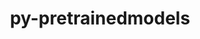 ---
title: "py-pretrainedmodels"
layout: cache
categories: [package, develop]
meta: {"versions": ["0.7.4"], "compilers": ["apple-clang@=14.0.0", "apple-clang@=14.0.3", "gcc@=11.3.0", "gcc@=7.3.1"], "oss": ["amzn2", "ubuntu22.04", "ventura"], "platforms": ["darwin", "linux"], "targets": ["aarch64", "ivybridge", "x86_64_v3", "x86_64_v4"], "stacks": ["ml-darwin-aarch64-mps", "ml-linux-x86_64-cpu", "ml-linux-x86_64-cuda", "root"], "num_specs": 112, "num_specs_by_stack": {"root": 112, "ml-darwin-aarch64-mps": 13, "ml-linux-x86_64-cpu": 19, "ml-linux-x86_64-cuda": 24}}
spec_details: [{"hash": "lzgefdaphmujm2zkyehz6s6w5x4mr77r", "compiler": "apple-clang@=14.0.0", "versions": ["0.7.4"], "os": "ventura", "platform": "darwin", "target": "aarch64", "variants": ["build_system=python_pip"], "stacks": ["root", "ml-darwin-aarch64-mps"], "size": "-", "tarball": "https://binaries.spack.io/develop/build_cache/darwin-ventura-aarch64/apple-clang-14.0.0/py-pretrainedmodels-0.7.4/darwin-ventura-aarch64-apple-clang-14.0.0-py-pretrainedmodels-0.7.4-lzgefdaphmujm2zkyehz6s6w5x4mr77r.spack"}, {"hash": "hesk5kf6udsntdfja4g4lje7c65z6bx4", "compiler": "apple-clang@=14.0.0", "versions": ["0.7.4"], "os": "ventura", "platform": "darwin", "target": "aarch64", "variants": ["build_system=python_pip"], "stacks": ["root", "ml-darwin-aarch64-mps"], "size": "-", "tarball": "https://binaries.spack.io/develop/build_cache/darwin-ventura-aarch64/apple-clang-14.0.0/py-pretrainedmodels-0.7.4/darwin-ventura-aarch64-apple-clang-14.0.0-py-pretrainedmodels-0.7.4-hesk5kf6udsntdfja4g4lje7c65z6bx4.spack"}, {"hash": "ko4ctp6ismy7pofdwvuosz3frrqq6ce4", "compiler": "apple-clang@=14.0.0", "versions": ["0.7.4"], "os": "ventura", "platform": "darwin", "target": "aarch64", "variants": ["build_system=python_pip"], "stacks": ["root", "ml-darwin-aarch64-mps"], "size": "-", "tarball": "https://binaries.spack.io/develop/build_cache/darwin-ventura-aarch64/apple-clang-14.0.0/py-pretrainedmodels-0.7.4/darwin-ventura-aarch64-apple-clang-14.0.0-py-pretrainedmodels-0.7.4-ko4ctp6ismy7pofdwvuosz3frrqq6ce4.spack"}, {"hash": "rrv4w2hy4hcpxwfhsmorfhes3zu3pwer", "compiler": "apple-clang@=14.0.3", "versions": ["0.7.4"], "os": "ventura", "platform": "darwin", "target": "aarch64", "variants": ["build_system=python_pip"], "stacks": ["root", "ml-darwin-aarch64-mps"], "size": "-", "tarball": "https://binaries.spack.io/develop/build_cache/darwin-ventura-aarch64/apple-clang-14.0.3/py-pretrainedmodels-0.7.4/darwin-ventura-aarch64-apple-clang-14.0.3-py-pretrainedmodels-0.7.4-rrv4w2hy4hcpxwfhsmorfhes3zu3pwer.spack"}, {"hash": "vr2mpj7bj7q75sqvvx4gcp45t55jqooe", "compiler": "apple-clang@=14.0.3", "versions": ["0.7.4"], "os": "ventura", "platform": "darwin", "target": "aarch64", "variants": ["build_system=python_pip"], "stacks": ["root", "ml-darwin-aarch64-mps"], "size": "-", "tarball": "https://binaries.spack.io/develop/build_cache/darwin-ventura-aarch64/apple-clang-14.0.3/py-pretrainedmodels-0.7.4/darwin-ventura-aarch64-apple-clang-14.0.3-py-pretrainedmodels-0.7.4-vr2mpj7bj7q75sqvvx4gcp45t55jqooe.spack"}, {"hash": "va53ohvxwi77ntb5gok573ir6ybin6rn", "compiler": "apple-clang@=14.0.3", "versions": ["0.7.4"], "os": "ventura", "platform": "darwin", "target": "aarch64", "variants": ["build_system=python_pip"], "stacks": ["root", "ml-darwin-aarch64-mps"], "size": "-", "tarball": "https://binaries.spack.io/develop/build_cache/darwin-ventura-aarch64/apple-clang-14.0.3/py-pretrainedmodels-0.7.4/darwin-ventura-aarch64-apple-clang-14.0.3-py-pretrainedmodels-0.7.4-va53ohvxwi77ntb5gok573ir6ybin6rn.spack"}, {"hash": "lpxdki2aoo3htrxivqvi2muq6i3wipjx", "compiler": "apple-clang@=14.0.3", "versions": ["0.7.4"], "os": "ventura", "platform": "darwin", "target": "aarch64", "variants": ["build_system=python_pip"], "stacks": ["root", "ml-darwin-aarch64-mps"], "size": "-", "tarball": "https://binaries.spack.io/develop/build_cache/darwin-ventura-aarch64/apple-clang-14.0.3/py-pretrainedmodels-0.7.4/darwin-ventura-aarch64-apple-clang-14.0.3-py-pretrainedmodels-0.7.4-lpxdki2aoo3htrxivqvi2muq6i3wipjx.spack"}, {"hash": "c5cx3vbxoxpussxliqnry52cz27zpz2m", "compiler": "apple-clang@=14.0.3", "versions": ["0.7.4"], "os": "ventura", "platform": "darwin", "target": "aarch64", "variants": ["build_system=python_pip"], "stacks": ["root", "ml-darwin-aarch64-mps"], "size": "-", "tarball": "https://binaries.spack.io/develop/build_cache/darwin-ventura-aarch64/apple-clang-14.0.3/py-pretrainedmodels-0.7.4/darwin-ventura-aarch64-apple-clang-14.0.3-py-pretrainedmodels-0.7.4-c5cx3vbxoxpussxliqnry52cz27zpz2m.spack"}, {"hash": "h3ezvrbcs6yujo5pb2hlfxuoasb7vucj", "compiler": "apple-clang@=14.0.3", "versions": ["0.7.4"], "os": "ventura", "platform": "darwin", "target": "aarch64", "variants": ["build_system=python_pip"], "stacks": ["root", "ml-darwin-aarch64-mps"], "size": "-", "tarball": "https://binaries.spack.io/develop/build_cache/darwin-ventura-aarch64/apple-clang-14.0.3/py-pretrainedmodels-0.7.4/darwin-ventura-aarch64-apple-clang-14.0.3-py-pretrainedmodels-0.7.4-h3ezvrbcs6yujo5pb2hlfxuoasb7vucj.spack"}, {"hash": "5n7xrzqgpbfts2era66cyzgypjrscvnc", "compiler": "apple-clang@=14.0.3", "versions": ["0.7.4"], "os": "ventura", "platform": "darwin", "target": "aarch64", "variants": ["build_system=python_pip"], "stacks": ["root", "ml-darwin-aarch64-mps"], "size": "-", "tarball": "https://binaries.spack.io/develop/build_cache/darwin-ventura-aarch64/apple-clang-14.0.3/py-pretrainedmodels-0.7.4/darwin-ventura-aarch64-apple-clang-14.0.3-py-pretrainedmodels-0.7.4-5n7xrzqgpbfts2era66cyzgypjrscvnc.spack"}, {"hash": "ra4cx7gw5g3uhn6mzjumezzuewnceaf6", "compiler": "apple-clang@=14.0.3", "versions": ["0.7.4"], "os": "ventura", "platform": "darwin", "target": "aarch64", "variants": ["build_system=python_pip"], "stacks": ["root", "ml-darwin-aarch64-mps"], "size": "-", "tarball": "https://binaries.spack.io/develop/build_cache/darwin-ventura-aarch64/apple-clang-14.0.3/py-pretrainedmodels-0.7.4/darwin-ventura-aarch64-apple-clang-14.0.3-py-pretrainedmodels-0.7.4-ra4cx7gw5g3uhn6mzjumezzuewnceaf6.spack"}, {"hash": "eljcvhlpzz2jarvzdqjomvulaw2tisno", "compiler": "apple-clang@=14.0.3", "versions": ["0.7.4"], "os": "ventura", "platform": "darwin", "target": "aarch64", "variants": ["build_system=python_pip"], "stacks": ["root", "ml-darwin-aarch64-mps"], "size": "-", "tarball": "https://binaries.spack.io/develop/build_cache/darwin-ventura-aarch64/apple-clang-14.0.3/py-pretrainedmodels-0.7.4/darwin-ventura-aarch64-apple-clang-14.0.3-py-pretrainedmodels-0.7.4-eljcvhlpzz2jarvzdqjomvulaw2tisno.spack"}, {"hash": "my6fhoubra6u3somaf7o6zworuhzifrc", "compiler": "apple-clang@=14.0.3", "versions": ["0.7.4"], "os": "ventura", "platform": "darwin", "target": "aarch64", "variants": ["build_system=python_pip"], "stacks": ["root", "ml-darwin-aarch64-mps"], "size": "-", "tarball": "https://binaries.spack.io/develop/build_cache/darwin-ventura-aarch64/apple-clang-14.0.3/py-pretrainedmodels-0.7.4/darwin-ventura-aarch64-apple-clang-14.0.3-py-pretrainedmodels-0.7.4-my6fhoubra6u3somaf7o6zworuhzifrc.spack"}, {"hash": "gs4mtpyndvo54kdaupyal4uhiia34axl", "compiler": "gcc@=7.3.1", "versions": ["0.7.4"], "os": "amzn2", "platform": "linux", "target": "ivybridge", "variants": ["build_system=python_pip"], "stacks": ["root"], "size": "-", "tarball": "https://binaries.spack.io/develop/build_cache/linux-amzn2-ivybridge/gcc-7.3.1/py-pretrainedmodels-0.7.4/linux-amzn2-ivybridge-gcc-7.3.1-py-pretrainedmodels-0.7.4-gs4mtpyndvo54kdaupyal4uhiia34axl.spack"}, {"hash": "bgpwcle43oy3al2snbufc356up4jl5pr", "compiler": "gcc@=7.3.1", "versions": ["0.7.4"], "os": "amzn2", "platform": "linux", "target": "ivybridge", "variants": ["build_system=python_pip"], "stacks": ["root"], "size": "-", "tarball": "https://binaries.spack.io/develop/build_cache/linux-amzn2-ivybridge/gcc-7.3.1/py-pretrainedmodels-0.7.4/linux-amzn2-ivybridge-gcc-7.3.1-py-pretrainedmodels-0.7.4-bgpwcle43oy3al2snbufc356up4jl5pr.spack"}, {"hash": "wtqdlb7v4vsev3qbr4n2ukr2q2yajqjx", "compiler": "gcc@=7.3.1", "versions": ["0.7.4"], "os": "amzn2", "platform": "linux", "target": "ivybridge", "variants": ["build_system=python_pip"], "stacks": ["root"], "size": "-", "tarball": "https://binaries.spack.io/develop/build_cache/linux-amzn2-ivybridge/gcc-7.3.1/py-pretrainedmodels-0.7.4/linux-amzn2-ivybridge-gcc-7.3.1-py-pretrainedmodels-0.7.4-wtqdlb7v4vsev3qbr4n2ukr2q2yajqjx.spack"}, {"hash": "hbm3szcr3sfd5njiujxn3mgto4it373a", "compiler": "gcc@=7.3.1", "versions": ["0.7.4"], "os": "amzn2", "platform": "linux", "target": "ivybridge", "variants": ["build_system=python_pip"], "stacks": ["root"], "size": "-", "tarball": "https://binaries.spack.io/develop/build_cache/linux-amzn2-ivybridge/gcc-7.3.1/py-pretrainedmodels-0.7.4/linux-amzn2-ivybridge-gcc-7.3.1-py-pretrainedmodels-0.7.4-hbm3szcr3sfd5njiujxn3mgto4it373a.spack"}, {"hash": "lcfdye6a6ldyj7kgjsf3gzymasva6xbs", "compiler": "gcc@=7.3.1", "versions": ["0.7.4"], "os": "amzn2", "platform": "linux", "target": "ivybridge", "variants": ["build_system=python_pip"], "stacks": ["root"], "size": "-", "tarball": "https://binaries.spack.io/develop/build_cache/linux-amzn2-ivybridge/gcc-7.3.1/py-pretrainedmodels-0.7.4/linux-amzn2-ivybridge-gcc-7.3.1-py-pretrainedmodels-0.7.4-lcfdye6a6ldyj7kgjsf3gzymasva6xbs.spack"}, {"hash": "zusi7setecl4i7vd5mujz6wdwz4wajfv", "compiler": "gcc@=7.3.1", "versions": ["0.7.4"], "os": "amzn2", "platform": "linux", "target": "ivybridge", "variants": ["build_system=python_pip"], "stacks": ["root"], "size": "-", "tarball": "https://binaries.spack.io/develop/build_cache/linux-amzn2-ivybridge/gcc-7.3.1/py-pretrainedmodels-0.7.4/linux-amzn2-ivybridge-gcc-7.3.1-py-pretrainedmodels-0.7.4-zusi7setecl4i7vd5mujz6wdwz4wajfv.spack"}, {"hash": "2tzt324twokisa7fdixvf7bxtmoann4p", "compiler": "gcc@=7.3.1", "versions": ["0.7.4"], "os": "amzn2", "platform": "linux", "target": "ivybridge", "variants": ["build_system=python_pip"], "stacks": ["root"], "size": "-", "tarball": "https://binaries.spack.io/develop/build_cache/linux-amzn2-ivybridge/gcc-7.3.1/py-pretrainedmodels-0.7.4/linux-amzn2-ivybridge-gcc-7.3.1-py-pretrainedmodels-0.7.4-2tzt324twokisa7fdixvf7bxtmoann4p.spack"}, {"hash": "cadr7vjc6q2efjci6cw2j5nefilnw6zg", "compiler": "gcc@=7.3.1", "versions": ["0.7.4"], "os": "amzn2", "platform": "linux", "target": "ivybridge", "variants": ["build_system=python_pip"], "stacks": ["root"], "size": "-", "tarball": "https://binaries.spack.io/develop/build_cache/linux-amzn2-ivybridge/gcc-7.3.1/py-pretrainedmodels-0.7.4/linux-amzn2-ivybridge-gcc-7.3.1-py-pretrainedmodels-0.7.4-cadr7vjc6q2efjci6cw2j5nefilnw6zg.spack"}, {"hash": "5nmbcdrmeyz4pc73z37g3sg2w2cazgzk", "compiler": "gcc@=7.3.1", "versions": ["0.7.4"], "os": "amzn2", "platform": "linux", "target": "ivybridge", "variants": ["build_system=python_pip"], "stacks": ["root"], "size": "-", "tarball": "https://binaries.spack.io/develop/build_cache/linux-amzn2-ivybridge/gcc-7.3.1/py-pretrainedmodels-0.7.4/linux-amzn2-ivybridge-gcc-7.3.1-py-pretrainedmodels-0.7.4-5nmbcdrmeyz4pc73z37g3sg2w2cazgzk.spack"}, {"hash": "fa3qfz5bwcybxs5nsqf4y4digfi3md3a", "compiler": "gcc@=7.3.1", "versions": ["0.7.4"], "os": "amzn2", "platform": "linux", "target": "ivybridge", "variants": ["build_system=python_pip"], "stacks": ["root"], "size": "-", "tarball": "https://binaries.spack.io/develop/build_cache/linux-amzn2-ivybridge/gcc-7.3.1/py-pretrainedmodels-0.7.4/linux-amzn2-ivybridge-gcc-7.3.1-py-pretrainedmodels-0.7.4-fa3qfz5bwcybxs5nsqf4y4digfi3md3a.spack"}, {"hash": "f3jevidgcuxt7tog3pz6bbpwgs5uxat2", "compiler": "gcc@=7.3.1", "versions": ["0.7.4"], "os": "amzn2", "platform": "linux", "target": "ivybridge", "variants": ["build_system=python_pip"], "stacks": ["root"], "size": "-", "tarball": "https://binaries.spack.io/develop/build_cache/linux-amzn2-ivybridge/gcc-7.3.1/py-pretrainedmodels-0.7.4/linux-amzn2-ivybridge-gcc-7.3.1-py-pretrainedmodels-0.7.4-f3jevidgcuxt7tog3pz6bbpwgs5uxat2.spack"}, {"hash": "d2qee5owt2nzfu3ei3hgiaq52t7abdco", "compiler": "gcc@=7.3.1", "versions": ["0.7.4"], "os": "amzn2", "platform": "linux", "target": "ivybridge", "variants": ["build_system=python_pip"], "stacks": ["root"], "size": "-", "tarball": "https://binaries.spack.io/develop/build_cache/linux-amzn2-ivybridge/gcc-7.3.1/py-pretrainedmodels-0.7.4/linux-amzn2-ivybridge-gcc-7.3.1-py-pretrainedmodels-0.7.4-d2qee5owt2nzfu3ei3hgiaq52t7abdco.spack"}, {"hash": "b2fjokst72ykz4pinld5ofr25mpfxufs", "compiler": "gcc@=7.3.1", "versions": ["0.7.4"], "os": "amzn2", "platform": "linux", "target": "ivybridge", "variants": ["build_system=python_pip"], "stacks": ["root"], "size": "-", "tarball": "https://binaries.spack.io/develop/build_cache/linux-amzn2-ivybridge/gcc-7.3.1/py-pretrainedmodels-0.7.4/linux-amzn2-ivybridge-gcc-7.3.1-py-pretrainedmodels-0.7.4-b2fjokst72ykz4pinld5ofr25mpfxufs.spack"}, {"hash": "re3jjzxyrgvugfaa5s2hoifmkjhwi5kc", "compiler": "gcc@=7.3.1", "versions": ["0.7.4"], "os": "amzn2", "platform": "linux", "target": "ivybridge", "variants": ["build_system=python_pip"], "stacks": ["root"], "size": "-", "tarball": "https://binaries.spack.io/develop/build_cache/linux-amzn2-ivybridge/gcc-7.3.1/py-pretrainedmodels-0.7.4/linux-amzn2-ivybridge-gcc-7.3.1-py-pretrainedmodels-0.7.4-re3jjzxyrgvugfaa5s2hoifmkjhwi5kc.spack"}, {"hash": "x72xxtceocunyp77vovebk2rihcvfru2", "compiler": "gcc@=7.3.1", "versions": ["0.7.4"], "os": "amzn2", "platform": "linux", "target": "x86_64_v3", "variants": [], "stacks": ["root"], "size": "-", "tarball": "https://binaries.spack.io/develop/build_cache/linux-amzn2-x86_64_v3/gcc-7.3.1/py-pretrainedmodels-0.7.4/linux-amzn2-x86_64_v3-gcc-7.3.1-py-pretrainedmodels-0.7.4-x72xxtceocunyp77vovebk2rihcvfru2.spack"}, {"hash": "wxdjeem3ukzzjkocuv2gsxgs3anr5pj3", "compiler": "gcc@=7.3.1", "versions": ["0.7.4"], "os": "amzn2", "platform": "linux", "target": "x86_64_v3", "variants": ["build_system=python_pip"], "stacks": ["root"], "size": "-", "tarball": "https://binaries.spack.io/develop/build_cache/linux-amzn2-x86_64_v3/gcc-7.3.1/py-pretrainedmodels-0.7.4/linux-amzn2-x86_64_v3-gcc-7.3.1-py-pretrainedmodels-0.7.4-wxdjeem3ukzzjkocuv2gsxgs3anr5pj3.spack"}, {"hash": "vdp3myefiw3e55hrtlgbsmusr45cewee", "compiler": "gcc@=7.3.1", "versions": ["0.7.4"], "os": "amzn2", "platform": "linux", "target": "x86_64_v3", "variants": ["build_system=python_pip"], "stacks": ["root"], "size": "-", "tarball": "https://binaries.spack.io/develop/build_cache/linux-amzn2-x86_64_v3/gcc-7.3.1/py-pretrainedmodels-0.7.4/linux-amzn2-x86_64_v3-gcc-7.3.1-py-pretrainedmodels-0.7.4-vdp3myefiw3e55hrtlgbsmusr45cewee.spack"}, {"hash": "cdzarobqby4tcjyldw7zzv3tbta2zoiw", "compiler": "gcc@=7.3.1", "versions": ["0.7.4"], "os": "amzn2", "platform": "linux", "target": "x86_64_v3", "variants": ["build_system=python_pip"], "stacks": ["root"], "size": "-", "tarball": "https://binaries.spack.io/develop/build_cache/linux-amzn2-x86_64_v3/gcc-7.3.1/py-pretrainedmodels-0.7.4/linux-amzn2-x86_64_v3-gcc-7.3.1-py-pretrainedmodels-0.7.4-cdzarobqby4tcjyldw7zzv3tbta2zoiw.spack"}, {"hash": "i4mcmmcx5rvrtt6djibqgf74fgbxlrsm", "compiler": "gcc@=7.3.1", "versions": ["0.7.4"], "os": "amzn2", "platform": "linux", "target": "x86_64_v3", "variants": ["build_system=python_pip"], "stacks": ["root"], "size": "-", "tarball": "https://binaries.spack.io/develop/build_cache/linux-amzn2-x86_64_v3/gcc-7.3.1/py-pretrainedmodels-0.7.4/linux-amzn2-x86_64_v3-gcc-7.3.1-py-pretrainedmodels-0.7.4-i4mcmmcx5rvrtt6djibqgf74fgbxlrsm.spack"}, {"hash": "22k7uhigss5i6j5vkszgsakj3ekinmw7", "compiler": "gcc@=7.3.1", "versions": ["0.7.4"], "os": "amzn2", "platform": "linux", "target": "x86_64_v3", "variants": ["build_system=python_pip"], "stacks": ["root"], "size": "-", "tarball": "https://binaries.spack.io/develop/build_cache/linux-amzn2-x86_64_v3/gcc-7.3.1/py-pretrainedmodels-0.7.4/linux-amzn2-x86_64_v3-gcc-7.3.1-py-pretrainedmodels-0.7.4-22k7uhigss5i6j5vkszgsakj3ekinmw7.spack"}, {"hash": "7tbjx7kc2zxqty55w7zdbx7jyfxqqjl3", "compiler": "gcc@=7.3.1", "versions": ["0.7.4"], "os": "amzn2", "platform": "linux", "target": "x86_64_v3", "variants": ["build_system=python_pip"], "stacks": ["root"], "size": "-", "tarball": "https://binaries.spack.io/develop/build_cache/linux-amzn2-x86_64_v3/gcc-7.3.1/py-pretrainedmodels-0.7.4/linux-amzn2-x86_64_v3-gcc-7.3.1-py-pretrainedmodels-0.7.4-7tbjx7kc2zxqty55w7zdbx7jyfxqqjl3.spack"}, {"hash": "3uj23mbemd5q227nxzzef4lkqmz5szjg", "compiler": "gcc@=7.3.1", "versions": ["0.7.4"], "os": "amzn2", "platform": "linux", "target": "x86_64_v3", "variants": ["build_system=python_pip"], "stacks": ["root"], "size": "-", "tarball": "https://binaries.spack.io/develop/build_cache/linux-amzn2-x86_64_v3/gcc-7.3.1/py-pretrainedmodels-0.7.4/linux-amzn2-x86_64_v3-gcc-7.3.1-py-pretrainedmodels-0.7.4-3uj23mbemd5q227nxzzef4lkqmz5szjg.spack"}, {"hash": "nwzcbq6motixycv3gizditjmommhzqv4", "compiler": "gcc@=7.3.1", "versions": ["0.7.4"], "os": "amzn2", "platform": "linux", "target": "x86_64_v3", "variants": ["build_system=python_pip"], "stacks": ["root"], "size": "-", "tarball": "https://binaries.spack.io/develop/build_cache/linux-amzn2-x86_64_v3/gcc-7.3.1/py-pretrainedmodels-0.7.4/linux-amzn2-x86_64_v3-gcc-7.3.1-py-pretrainedmodels-0.7.4-nwzcbq6motixycv3gizditjmommhzqv4.spack"}, {"hash": "244jhj76usxzawp6me6itmn3boiyvpjh", "compiler": "gcc@=7.3.1", "versions": ["0.7.4"], "os": "amzn2", "platform": "linux", "target": "x86_64_v3", "variants": ["build_system=python_pip"], "stacks": ["root"], "size": "-", "tarball": "https://binaries.spack.io/develop/build_cache/linux-amzn2-x86_64_v3/gcc-7.3.1/py-pretrainedmodels-0.7.4/linux-amzn2-x86_64_v3-gcc-7.3.1-py-pretrainedmodels-0.7.4-244jhj76usxzawp6me6itmn3boiyvpjh.spack"}, {"hash": "hvwdcbhbfmbvkpgcxvabgpwrkiuhtiet", "compiler": "gcc@=7.3.1", "versions": ["0.7.4"], "os": "amzn2", "platform": "linux", "target": "x86_64_v3", "variants": ["build_system=python_pip"], "stacks": ["root"], "size": "-", "tarball": "https://binaries.spack.io/develop/build_cache/linux-amzn2-x86_64_v3/gcc-7.3.1/py-pretrainedmodels-0.7.4/linux-amzn2-x86_64_v3-gcc-7.3.1-py-pretrainedmodels-0.7.4-hvwdcbhbfmbvkpgcxvabgpwrkiuhtiet.spack"}, {"hash": "73xx6pxls4cqmbi3tzikrvoivdviaaex", "compiler": "gcc@=7.3.1", "versions": ["0.7.4"], "os": "amzn2", "platform": "linux", "target": "x86_64_v3", "variants": ["build_system=python_pip"], "stacks": ["root"], "size": "-", "tarball": "https://binaries.spack.io/develop/build_cache/linux-amzn2-x86_64_v3/gcc-7.3.1/py-pretrainedmodels-0.7.4/linux-amzn2-x86_64_v3-gcc-7.3.1-py-pretrainedmodels-0.7.4-73xx6pxls4cqmbi3tzikrvoivdviaaex.spack"}, {"hash": "pztjw3x6dedweohl4ely6hdp6y6doeft", "compiler": "gcc@=7.3.1", "versions": ["0.7.4"], "os": "amzn2", "platform": "linux", "target": "x86_64_v3", "variants": ["build_system=python_pip"], "stacks": ["root"], "size": "-", "tarball": "https://binaries.spack.io/develop/build_cache/linux-amzn2-x86_64_v3/gcc-7.3.1/py-pretrainedmodels-0.7.4/linux-amzn2-x86_64_v3-gcc-7.3.1-py-pretrainedmodels-0.7.4-pztjw3x6dedweohl4ely6hdp6y6doeft.spack"}, {"hash": "7cdnxa4raq3fd6mhjldlogdku3vv72i4", "compiler": "gcc@=7.3.1", "versions": ["0.7.4"], "os": "amzn2", "platform": "linux", "target": "x86_64_v3", "variants": ["build_system=python_pip"], "stacks": ["root"], "size": "-", "tarball": "https://binaries.spack.io/develop/build_cache/linux-amzn2-x86_64_v3/gcc-7.3.1/py-pretrainedmodels-0.7.4/linux-amzn2-x86_64_v3-gcc-7.3.1-py-pretrainedmodels-0.7.4-7cdnxa4raq3fd6mhjldlogdku3vv72i4.spack"}, {"hash": "a2hqdbr2jvs7mso4niso4vuuhpvgzlx6", "compiler": "gcc@=7.3.1", "versions": ["0.7.4"], "os": "amzn2", "platform": "linux", "target": "x86_64_v3", "variants": [], "stacks": ["root"], "size": "-", "tarball": "https://binaries.spack.io/develop/build_cache/linux-amzn2-x86_64_v3/gcc-7.3.1/py-pretrainedmodels-0.7.4/linux-amzn2-x86_64_v3-gcc-7.3.1-py-pretrainedmodels-0.7.4-a2hqdbr2jvs7mso4niso4vuuhpvgzlx6.spack"}, {"hash": "spwvdnbym4xxomue47tlljpvl6oyqss7", "compiler": "gcc@=7.3.1", "versions": ["0.7.4"], "os": "amzn2", "platform": "linux", "target": "x86_64_v3", "variants": ["build_system=python_pip"], "stacks": ["root"], "size": "-", "tarball": "https://binaries.spack.io/develop/build_cache/linux-amzn2-x86_64_v3/gcc-7.3.1/py-pretrainedmodels-0.7.4/linux-amzn2-x86_64_v3-gcc-7.3.1-py-pretrainedmodels-0.7.4-spwvdnbym4xxomue47tlljpvl6oyqss7.spack"}, {"hash": "f7guykclkn44nc7nab2fozhwaj5g7kyp", "compiler": "gcc@=7.3.1", "versions": ["0.7.4"], "os": "amzn2", "platform": "linux", "target": "x86_64_v3", "variants": ["build_system=python_pip"], "stacks": ["root"], "size": "-", "tarball": "https://binaries.spack.io/develop/build_cache/linux-amzn2-x86_64_v3/gcc-7.3.1/py-pretrainedmodels-0.7.4/linux-amzn2-x86_64_v3-gcc-7.3.1-py-pretrainedmodels-0.7.4-f7guykclkn44nc7nab2fozhwaj5g7kyp.spack"}, {"hash": "kmtpfit3n4huubfdld477rtsrmu4nzac", "compiler": "gcc@=7.3.1", "versions": ["0.7.4"], "os": "amzn2", "platform": "linux", "target": "x86_64_v3", "variants": ["build_system=python_pip"], "stacks": ["root"], "size": "-", "tarball": "https://binaries.spack.io/develop/build_cache/linux-amzn2-x86_64_v3/gcc-7.3.1/py-pretrainedmodels-0.7.4/linux-amzn2-x86_64_v3-gcc-7.3.1-py-pretrainedmodels-0.7.4-kmtpfit3n4huubfdld477rtsrmu4nzac.spack"}, {"hash": "6six63cgn365xbxwzijvndtyopovkfzh", "compiler": "gcc@=7.3.1", "versions": ["0.7.4"], "os": "amzn2", "platform": "linux", "target": "x86_64_v3", "variants": ["build_system=python_pip"], "stacks": ["root"], "size": "-", "tarball": "https://binaries.spack.io/develop/build_cache/linux-amzn2-x86_64_v3/gcc-7.3.1/py-pretrainedmodels-0.7.4/linux-amzn2-x86_64_v3-gcc-7.3.1-py-pretrainedmodels-0.7.4-6six63cgn365xbxwzijvndtyopovkfzh.spack"}, {"hash": "tk7vd5fgb4fyvqplkb3672h75lxmjbl4", "compiler": "gcc@=7.3.1", "versions": ["0.7.4"], "os": "amzn2", "platform": "linux", "target": "x86_64_v3", "variants": ["build_system=python_pip"], "stacks": ["root"], "size": "-", "tarball": "https://binaries.spack.io/develop/build_cache/linux-amzn2-x86_64_v3/gcc-7.3.1/py-pretrainedmodels-0.7.4/linux-amzn2-x86_64_v3-gcc-7.3.1-py-pretrainedmodels-0.7.4-tk7vd5fgb4fyvqplkb3672h75lxmjbl4.spack"}, {"hash": "el3lkjjr5kfq6m4tkdcaslkaoda5xzlk", "compiler": "gcc@=7.3.1", "versions": ["0.7.4"], "os": "amzn2", "platform": "linux", "target": "x86_64_v3", "variants": ["build_system=python_pip"], "stacks": ["root"], "size": "-", "tarball": "https://binaries.spack.io/develop/build_cache/linux-amzn2-x86_64_v3/gcc-7.3.1/py-pretrainedmodels-0.7.4/linux-amzn2-x86_64_v3-gcc-7.3.1-py-pretrainedmodels-0.7.4-el3lkjjr5kfq6m4tkdcaslkaoda5xzlk.spack"}, {"hash": "r6yunuge3ee6adoafg4svez756dddzy3", "compiler": "gcc@=7.3.1", "versions": ["0.7.4"], "os": "amzn2", "platform": "linux", "target": "x86_64_v3", "variants": [], "stacks": ["root"], "size": "-", "tarball": "https://binaries.spack.io/develop/build_cache/linux-amzn2-x86_64_v3/gcc-7.3.1/py-pretrainedmodels-0.7.4/linux-amzn2-x86_64_v3-gcc-7.3.1-py-pretrainedmodels-0.7.4-r6yunuge3ee6adoafg4svez756dddzy3.spack"}, {"hash": "dfosx2jk2iwqckoemmxreyejte3jpyu6", "compiler": "gcc@=7.3.1", "versions": ["0.7.4"], "os": "amzn2", "platform": "linux", "target": "x86_64_v3", "variants": ["build_system=python_pip"], "stacks": ["root"], "size": "-", "tarball": "https://binaries.spack.io/develop/build_cache/linux-amzn2-x86_64_v3/gcc-7.3.1/py-pretrainedmodels-0.7.4/linux-amzn2-x86_64_v3-gcc-7.3.1-py-pretrainedmodels-0.7.4-dfosx2jk2iwqckoemmxreyejte3jpyu6.spack"}, {"hash": "muc4p5oxpy3t43pteitjx2y55lh5efck", "compiler": "gcc@=7.3.1", "versions": ["0.7.4"], "os": "amzn2", "platform": "linux", "target": "x86_64_v3", "variants": ["build_system=python_pip"], "stacks": ["root"], "size": "-", "tarball": "https://binaries.spack.io/develop/build_cache/linux-amzn2-x86_64_v3/gcc-7.3.1/py-pretrainedmodels-0.7.4/linux-amzn2-x86_64_v3-gcc-7.3.1-py-pretrainedmodels-0.7.4-muc4p5oxpy3t43pteitjx2y55lh5efck.spack"}, {"hash": "7cmtm4da7brcupoy6awefpsj6uea73mj", "compiler": "gcc@=7.3.1", "versions": ["0.7.4"], "os": "amzn2", "platform": "linux", "target": "x86_64_v3", "variants": ["build_system=python_pip"], "stacks": ["root"], "size": "-", "tarball": "https://binaries.spack.io/develop/build_cache/linux-amzn2-x86_64_v3/gcc-7.3.1/py-pretrainedmodels-0.7.4/linux-amzn2-x86_64_v3-gcc-7.3.1-py-pretrainedmodels-0.7.4-7cmtm4da7brcupoy6awefpsj6uea73mj.spack"}, {"hash": "hbtghc6yju42p6gswmh427pprgarflld", "compiler": "gcc@=7.3.1", "versions": ["0.7.4"], "os": "amzn2", "platform": "linux", "target": "x86_64_v3", "variants": ["build_system=python_pip"], "stacks": ["root"], "size": "-", "tarball": "https://binaries.spack.io/develop/build_cache/linux-amzn2-x86_64_v3/gcc-7.3.1/py-pretrainedmodels-0.7.4/linux-amzn2-x86_64_v3-gcc-7.3.1-py-pretrainedmodels-0.7.4-hbtghc6yju42p6gswmh427pprgarflld.spack"}, {"hash": "obor6spgbpiaq5i747xp7nidekoss6jp", "compiler": "gcc@=7.3.1", "versions": ["0.7.4"], "os": "amzn2", "platform": "linux", "target": "x86_64_v3", "variants": ["build_system=python_pip"], "stacks": ["root"], "size": "-", "tarball": "https://binaries.spack.io/develop/build_cache/linux-amzn2-x86_64_v3/gcc-7.3.1/py-pretrainedmodels-0.7.4/linux-amzn2-x86_64_v3-gcc-7.3.1-py-pretrainedmodels-0.7.4-obor6spgbpiaq5i747xp7nidekoss6jp.spack"}, {"hash": "iojd355f64gukpvdacqb2wo4hr5s7jox", "compiler": "gcc@=7.3.1", "versions": ["0.7.4"], "os": "amzn2", "platform": "linux", "target": "x86_64_v3", "variants": ["build_system=python_pip"], "stacks": ["root"], "size": "-", "tarball": "https://binaries.spack.io/develop/build_cache/linux-amzn2-x86_64_v3/gcc-7.3.1/py-pretrainedmodels-0.7.4/linux-amzn2-x86_64_v3-gcc-7.3.1-py-pretrainedmodels-0.7.4-iojd355f64gukpvdacqb2wo4hr5s7jox.spack"}, {"hash": "ioz6i7ejeewmmaxpxdfirc6pvjdrdhnp", "compiler": "gcc@=7.3.1", "versions": ["0.7.4"], "os": "amzn2", "platform": "linux", "target": "x86_64_v3", "variants": [], "stacks": ["root"], "size": "-", "tarball": "https://binaries.spack.io/develop/build_cache/linux-amzn2-x86_64_v3/gcc-7.3.1/py-pretrainedmodels-0.7.4/linux-amzn2-x86_64_v3-gcc-7.3.1-py-pretrainedmodels-0.7.4-ioz6i7ejeewmmaxpxdfirc6pvjdrdhnp.spack"}, {"hash": "heumdbd4zrndeg7jjmqvrnbieqk76vxf", "compiler": "gcc@=7.3.1", "versions": ["0.7.4"], "os": "amzn2", "platform": "linux", "target": "x86_64_v3", "variants": ["build_system=python_pip"], "stacks": ["root"], "size": "-", "tarball": "https://binaries.spack.io/develop/build_cache/linux-amzn2-x86_64_v3/gcc-7.3.1/py-pretrainedmodels-0.7.4/linux-amzn2-x86_64_v3-gcc-7.3.1-py-pretrainedmodels-0.7.4-heumdbd4zrndeg7jjmqvrnbieqk76vxf.spack"}, {"hash": "b22jtvjo36n3pca6ornpeazzndzcvfjz", "compiler": "gcc@=7.3.1", "versions": ["0.7.4"], "os": "amzn2", "platform": "linux", "target": "x86_64_v3", "variants": ["build_system=python_pip"], "stacks": ["root"], "size": "-", "tarball": "https://binaries.spack.io/develop/build_cache/linux-amzn2-x86_64_v3/gcc-7.3.1/py-pretrainedmodels-0.7.4/linux-amzn2-x86_64_v3-gcc-7.3.1-py-pretrainedmodels-0.7.4-b22jtvjo36n3pca6ornpeazzndzcvfjz.spack"}, {"hash": "fwdrwcmmylt6hjknd45rv4jupmdxmtih", "compiler": "gcc@=7.3.1", "versions": ["0.7.4"], "os": "amzn2", "platform": "linux", "target": "x86_64_v3", "variants": ["build_system=python_pip"], "stacks": ["root"], "size": "-", "tarball": "https://binaries.spack.io/develop/build_cache/linux-amzn2-x86_64_v3/gcc-7.3.1/py-pretrainedmodels-0.7.4/linux-amzn2-x86_64_v3-gcc-7.3.1-py-pretrainedmodels-0.7.4-fwdrwcmmylt6hjknd45rv4jupmdxmtih.spack"}, {"hash": "dserdggefr4gv5q5v7773qvwjiclfc4b", "compiler": "gcc@=7.3.1", "versions": ["0.7.4"], "os": "amzn2", "platform": "linux", "target": "x86_64_v3", "variants": ["build_system=python_pip"], "stacks": ["root"], "size": "-", "tarball": "https://binaries.spack.io/develop/build_cache/linux-amzn2-x86_64_v3/gcc-7.3.1/py-pretrainedmodels-0.7.4/linux-amzn2-x86_64_v3-gcc-7.3.1-py-pretrainedmodels-0.7.4-dserdggefr4gv5q5v7773qvwjiclfc4b.spack"}, {"hash": "wwjzhlxlglvtuaswuadwy67usxjyky5a", "compiler": "gcc@=7.3.1", "versions": ["0.7.4"], "os": "amzn2", "platform": "linux", "target": "x86_64_v3", "variants": ["build_system=python_pip"], "stacks": ["root"], "size": "-", "tarball": "https://binaries.spack.io/develop/build_cache/linux-amzn2-x86_64_v3/gcc-7.3.1/py-pretrainedmodels-0.7.4/linux-amzn2-x86_64_v3-gcc-7.3.1-py-pretrainedmodels-0.7.4-wwjzhlxlglvtuaswuadwy67usxjyky5a.spack"}, {"hash": "x2e4qqpvgonrerrfh4lj2w3uwpnq3vmn", "compiler": "gcc@=7.3.1", "versions": ["0.7.4"], "os": "amzn2", "platform": "linux", "target": "x86_64_v3", "variants": ["build_system=python_pip"], "stacks": ["root"], "size": "-", "tarball": "https://binaries.spack.io/develop/build_cache/linux-amzn2-x86_64_v3/gcc-7.3.1/py-pretrainedmodels-0.7.4/linux-amzn2-x86_64_v3-gcc-7.3.1-py-pretrainedmodels-0.7.4-x2e4qqpvgonrerrfh4lj2w3uwpnq3vmn.spack"}, {"hash": "zv2dl3e47c56ovsvmrn66gk2k6o2uvkd", "compiler": "gcc@=7.3.1", "versions": ["0.7.4"], "os": "amzn2", "platform": "linux", "target": "x86_64_v3", "variants": ["build_system=python_pip"], "stacks": ["root"], "size": "-", "tarball": "https://binaries.spack.io/develop/build_cache/linux-amzn2-x86_64_v3/gcc-7.3.1/py-pretrainedmodels-0.7.4/linux-amzn2-x86_64_v3-gcc-7.3.1-py-pretrainedmodels-0.7.4-zv2dl3e47c56ovsvmrn66gk2k6o2uvkd.spack"}, {"hash": "zfmojm5svq6crb4eovtxsfwewhxd4mgx", "compiler": "gcc@=7.3.1", "versions": ["0.7.4"], "os": "amzn2", "platform": "linux", "target": "x86_64_v3", "variants": [], "stacks": ["root"], "size": "-", "tarball": "https://binaries.spack.io/develop/build_cache/linux-amzn2-x86_64_v3/gcc-7.3.1/py-pretrainedmodels-0.7.4/linux-amzn2-x86_64_v3-gcc-7.3.1-py-pretrainedmodels-0.7.4-zfmojm5svq6crb4eovtxsfwewhxd4mgx.spack"}, {"hash": "zwyfdfkwe2uqsrhbbescudb632rucrfs", "compiler": "gcc@=7.3.1", "versions": ["0.7.4"], "os": "amzn2", "platform": "linux", "target": "x86_64_v3", "variants": [], "stacks": ["root"], "size": "-", "tarball": "https://binaries.spack.io/develop/build_cache/linux-amzn2-x86_64_v3/gcc-7.3.1/py-pretrainedmodels-0.7.4/linux-amzn2-x86_64_v3-gcc-7.3.1-py-pretrainedmodels-0.7.4-zwyfdfkwe2uqsrhbbescudb632rucrfs.spack"}, {"hash": "p67l5voyix6d33otgrzx64qydgrvipnd", "compiler": "gcc@=7.3.1", "versions": ["0.7.4"], "os": "amzn2", "platform": "linux", "target": "x86_64_v4", "variants": [], "stacks": ["root"], "size": "-", "tarball": "https://binaries.spack.io/develop/build_cache/linux-amzn2-x86_64_v4/gcc-7.3.1/py-pretrainedmodels-0.7.4/linux-amzn2-x86_64_v4-gcc-7.3.1-py-pretrainedmodels-0.7.4-p67l5voyix6d33otgrzx64qydgrvipnd.spack"}, {"hash": "vttua32j7w2kzu366icy2hvlxiflq2xa", "compiler": "gcc@=7.3.1", "versions": ["0.7.4"], "os": "amzn2", "platform": "linux", "target": "x86_64_v4", "variants": [], "stacks": ["root"], "size": "-", "tarball": "https://binaries.spack.io/develop/build_cache/linux-amzn2-x86_64_v4/gcc-7.3.1/py-pretrainedmodels-0.7.4/linux-amzn2-x86_64_v4-gcc-7.3.1-py-pretrainedmodels-0.7.4-vttua32j7w2kzu366icy2hvlxiflq2xa.spack"}, {"hash": "qdpaologo37mrp4uhmsxqfbv4dmmf57q", "compiler": "gcc@=7.3.1", "versions": ["0.7.4"], "os": "amzn2", "platform": "linux", "target": "x86_64_v4", "variants": [], "stacks": ["root"], "size": "-", "tarball": "https://binaries.spack.io/develop/build_cache/linux-amzn2-x86_64_v4/gcc-7.3.1/py-pretrainedmodels-0.7.4/linux-amzn2-x86_64_v4-gcc-7.3.1-py-pretrainedmodels-0.7.4-qdpaologo37mrp4uhmsxqfbv4dmmf57q.spack"}, {"hash": "3kejcdjviqnteel5copqkq6zclgesaqp", "compiler": "gcc@=7.3.1", "versions": ["0.7.4"], "os": "amzn2", "platform": "linux", "target": "x86_64_v4", "variants": [], "stacks": ["root"], "size": "-", "tarball": "https://binaries.spack.io/develop/build_cache/linux-amzn2-x86_64_v4/gcc-7.3.1/py-pretrainedmodels-0.7.4/linux-amzn2-x86_64_v4-gcc-7.3.1-py-pretrainedmodels-0.7.4-3kejcdjviqnteel5copqkq6zclgesaqp.spack"}, {"hash": "3agsq4igoikvyf4yugirxkk4n2yrlqun", "compiler": "gcc@=11.3.0", "versions": ["0.7.4"], "os": "ubuntu22.04", "platform": "linux", "target": "x86_64_v3", "variants": ["build_system=python_pip"], "stacks": ["root", "ml-linux-x86_64-cpu"], "size": "-", "tarball": "https://binaries.spack.io/develop/build_cache/linux-ubuntu22.04-x86_64_v3/gcc-11.3.0/py-pretrainedmodels-0.7.4/linux-ubuntu22.04-x86_64_v3-gcc-11.3.0-py-pretrainedmodels-0.7.4-3agsq4igoikvyf4yugirxkk4n2yrlqun.spack"}, {"hash": "2ooyzbh5lxz4jokktkk7322yllhvuxxy", "compiler": "gcc@=11.3.0", "versions": ["0.7.4"], "os": "ubuntu22.04", "platform": "linux", "target": "x86_64_v3", "variants": ["build_system=python_pip"], "stacks": ["root", "ml-linux-x86_64-cpu"], "size": "-", "tarball": "https://binaries.spack.io/develop/build_cache/linux-ubuntu22.04-x86_64_v3/gcc-11.3.0/py-pretrainedmodels-0.7.4/linux-ubuntu22.04-x86_64_v3-gcc-11.3.0-py-pretrainedmodels-0.7.4-2ooyzbh5lxz4jokktkk7322yllhvuxxy.spack"}, {"hash": "6gae7o3mjb4kzzqxutkyqc2pbevrjrn6", "compiler": "gcc@=11.3.0", "versions": ["0.7.4"], "os": "ubuntu22.04", "platform": "linux", "target": "x86_64_v3", "variants": ["build_system=python_pip"], "stacks": ["root", "ml-linux-x86_64-cpu"], "size": "-", "tarball": "https://binaries.spack.io/develop/build_cache/linux-ubuntu22.04-x86_64_v3/gcc-11.3.0/py-pretrainedmodels-0.7.4/linux-ubuntu22.04-x86_64_v3-gcc-11.3.0-py-pretrainedmodels-0.7.4-6gae7o3mjb4kzzqxutkyqc2pbevrjrn6.spack"}, {"hash": "smkfoapufai6lrvmg6vdqvx5wtw3dmcd", "compiler": "gcc@=11.3.0", "versions": ["0.7.4"], "os": "ubuntu22.04", "platform": "linux", "target": "x86_64_v3", "variants": ["build_system=python_pip"], "stacks": ["root", "ml-linux-x86_64-cuda"], "size": "-", "tarball": "https://binaries.spack.io/develop/build_cache/linux-ubuntu22.04-x86_64_v3/gcc-11.3.0/py-pretrainedmodels-0.7.4/linux-ubuntu22.04-x86_64_v3-gcc-11.3.0-py-pretrainedmodels-0.7.4-smkfoapufai6lrvmg6vdqvx5wtw3dmcd.spack"}, {"hash": "24acbkck4axwzcfqbbd76u3xh5trdjob", "compiler": "gcc@=11.3.0", "versions": ["0.7.4"], "os": "ubuntu22.04", "platform": "linux", "target": "x86_64_v3", "variants": ["build_system=python_pip"], "stacks": ["root", "ml-linux-x86_64-cuda"], "size": "-", "tarball": "https://binaries.spack.io/develop/build_cache/linux-ubuntu22.04-x86_64_v3/gcc-11.3.0/py-pretrainedmodels-0.7.4/linux-ubuntu22.04-x86_64_v3-gcc-11.3.0-py-pretrainedmodels-0.7.4-24acbkck4axwzcfqbbd76u3xh5trdjob.spack"}, {"hash": "2qvm66ubmnc2vheomf7lgjppz74av6hs", "compiler": "gcc@=11.3.0", "versions": ["0.7.4"], "os": "ubuntu22.04", "platform": "linux", "target": "x86_64_v3", "variants": ["build_system=python_pip"], "stacks": ["root", "ml-linux-x86_64-cuda"], "size": "-", "tarball": "https://binaries.spack.io/develop/build_cache/linux-ubuntu22.04-x86_64_v3/gcc-11.3.0/py-pretrainedmodels-0.7.4/linux-ubuntu22.04-x86_64_v3-gcc-11.3.0-py-pretrainedmodels-0.7.4-2qvm66ubmnc2vheomf7lgjppz74av6hs.spack"}, {"hash": "eu2yfmtoozwqzpxqw2appffvk5n44hsq", "compiler": "gcc@=11.3.0", "versions": ["0.7.4"], "os": "ubuntu22.04", "platform": "linux", "target": "x86_64_v3", "variants": ["build_system=python_pip"], "stacks": ["root", "ml-linux-x86_64-cpu"], "size": "-", "tarball": "https://binaries.spack.io/develop/build_cache/linux-ubuntu22.04-x86_64_v3/gcc-11.3.0/py-pretrainedmodels-0.7.4/linux-ubuntu22.04-x86_64_v3-gcc-11.3.0-py-pretrainedmodels-0.7.4-eu2yfmtoozwqzpxqw2appffvk5n44hsq.spack"}, {"hash": "5gtxalhxu3vgre3azirngg5d2is7jzte", "compiler": "gcc@=11.3.0", "versions": ["0.7.4"], "os": "ubuntu22.04", "platform": "linux", "target": "x86_64_v3", "variants": ["build_system=python_pip"], "stacks": ["root", "ml-linux-x86_64-cpu"], "size": "-", "tarball": "https://binaries.spack.io/develop/build_cache/linux-ubuntu22.04-x86_64_v3/gcc-11.3.0/py-pretrainedmodels-0.7.4/linux-ubuntu22.04-x86_64_v3-gcc-11.3.0-py-pretrainedmodels-0.7.4-5gtxalhxu3vgre3azirngg5d2is7jzte.spack"}, {"hash": "32jkx7z5jrrcckl7ya27flmnbrhqna44", "compiler": "gcc@=11.3.0", "versions": ["0.7.4"], "os": "ubuntu22.04", "platform": "linux", "target": "x86_64_v3", "variants": ["build_system=python_pip"], "stacks": ["root", "ml-linux-x86_64-cuda"], "size": "-", "tarball": "https://binaries.spack.io/develop/build_cache/linux-ubuntu22.04-x86_64_v3/gcc-11.3.0/py-pretrainedmodels-0.7.4/linux-ubuntu22.04-x86_64_v3-gcc-11.3.0-py-pretrainedmodels-0.7.4-32jkx7z5jrrcckl7ya27flmnbrhqna44.spack"}, {"hash": "gycvzqr4f7m3binnik4i35xkohge2v2u", "compiler": "gcc@=11.3.0", "versions": ["0.7.4"], "os": "ubuntu22.04", "platform": "linux", "target": "x86_64_v3", "variants": ["build_system=python_pip"], "stacks": ["root", "ml-linux-x86_64-cuda"], "size": "-", "tarball": "https://binaries.spack.io/develop/build_cache/linux-ubuntu22.04-x86_64_v3/gcc-11.3.0/py-pretrainedmodels-0.7.4/linux-ubuntu22.04-x86_64_v3-gcc-11.3.0-py-pretrainedmodels-0.7.4-gycvzqr4f7m3binnik4i35xkohge2v2u.spack"}, {"hash": "igtnlrrpqdadhsn7hbyevix7uyv3oquk", "compiler": "gcc@=11.3.0", "versions": ["0.7.4"], "os": "ubuntu22.04", "platform": "linux", "target": "x86_64_v3", "variants": ["build_system=python_pip"], "stacks": ["root", "ml-linux-x86_64-cuda"], "size": "-", "tarball": "https://binaries.spack.io/develop/build_cache/linux-ubuntu22.04-x86_64_v3/gcc-11.3.0/py-pretrainedmodels-0.7.4/linux-ubuntu22.04-x86_64_v3-gcc-11.3.0-py-pretrainedmodels-0.7.4-igtnlrrpqdadhsn7hbyevix7uyv3oquk.spack"}, {"hash": "27u6opxfswcpy3t3hd7rsrbepgngogdt", "compiler": "gcc@=11.3.0", "versions": ["0.7.4"], "os": "ubuntu22.04", "platform": "linux", "target": "x86_64_v3", "variants": ["build_system=python_pip"], "stacks": ["root", "ml-linux-x86_64-cuda"], "size": "-", "tarball": "https://binaries.spack.io/develop/build_cache/linux-ubuntu22.04-x86_64_v3/gcc-11.3.0/py-pretrainedmodels-0.7.4/linux-ubuntu22.04-x86_64_v3-gcc-11.3.0-py-pretrainedmodels-0.7.4-27u6opxfswcpy3t3hd7rsrbepgngogdt.spack"}, {"hash": "axymankstmwec4us5lhkirkb2dc4i5dt", "compiler": "gcc@=11.3.0", "versions": ["0.7.4"], "os": "ubuntu22.04", "platform": "linux", "target": "x86_64_v3", "variants": ["build_system=python_pip"], "stacks": ["root", "ml-linux-x86_64-cuda"], "size": "-", "tarball": "https://binaries.spack.io/develop/build_cache/linux-ubuntu22.04-x86_64_v3/gcc-11.3.0/py-pretrainedmodels-0.7.4/linux-ubuntu22.04-x86_64_v3-gcc-11.3.0-py-pretrainedmodels-0.7.4-axymankstmwec4us5lhkirkb2dc4i5dt.spack"}, {"hash": "h67fp5lhxoyvcz7t46j4mjfkomeunqhb", "compiler": "gcc@=11.3.0", "versions": ["0.7.4"], "os": "ubuntu22.04", "platform": "linux", "target": "x86_64_v3", "variants": ["build_system=python_pip"], "stacks": ["root", "ml-linux-x86_64-cpu"], "size": "-", "tarball": "https://binaries.spack.io/develop/build_cache/linux-ubuntu22.04-x86_64_v3/gcc-11.3.0/py-pretrainedmodels-0.7.4/linux-ubuntu22.04-x86_64_v3-gcc-11.3.0-py-pretrainedmodels-0.7.4-h67fp5lhxoyvcz7t46j4mjfkomeunqhb.spack"}, {"hash": "bf2t3gxuj33vovu3ys6q2h2hjrtrle35", "compiler": "gcc@=11.3.0", "versions": ["0.7.4"], "os": "ubuntu22.04", "platform": "linux", "target": "x86_64_v3", "variants": ["build_system=python_pip"], "stacks": ["root", "ml-linux-x86_64-cpu"], "size": "-", "tarball": "https://binaries.spack.io/develop/build_cache/linux-ubuntu22.04-x86_64_v3/gcc-11.3.0/py-pretrainedmodels-0.7.4/linux-ubuntu22.04-x86_64_v3-gcc-11.3.0-py-pretrainedmodels-0.7.4-bf2t3gxuj33vovu3ys6q2h2hjrtrle35.spack"}, {"hash": "md6tp3gpdjgcnnxkjn2atdw7gxfegorn", "compiler": "gcc@=11.3.0", "versions": ["0.7.4"], "os": "ubuntu22.04", "platform": "linux", "target": "x86_64_v3", "variants": ["build_system=python_pip"], "stacks": ["root", "ml-linux-x86_64-cuda"], "size": "-", "tarball": "https://binaries.spack.io/develop/build_cache/linux-ubuntu22.04-x86_64_v3/gcc-11.3.0/py-pretrainedmodels-0.7.4/linux-ubuntu22.04-x86_64_v3-gcc-11.3.0-py-pretrainedmodels-0.7.4-md6tp3gpdjgcnnxkjn2atdw7gxfegorn.spack"}, {"hash": "bdqdjb3lw5wg64tiso3gc7wuwbqkkoc7", "compiler": "gcc@=11.3.0", "versions": ["0.7.4"], "os": "ubuntu22.04", "platform": "linux", "target": "x86_64_v3", "variants": ["build_system=python_pip"], "stacks": ["root", "ml-linux-x86_64-cuda"], "size": "-", "tarball": "https://binaries.spack.io/develop/build_cache/linux-ubuntu22.04-x86_64_v3/gcc-11.3.0/py-pretrainedmodels-0.7.4/linux-ubuntu22.04-x86_64_v3-gcc-11.3.0-py-pretrainedmodels-0.7.4-bdqdjb3lw5wg64tiso3gc7wuwbqkkoc7.spack"}, {"hash": "nzjgit4jcixpsgi7eugh2s4c4spk35fg", "compiler": "gcc@=11.3.0", "versions": ["0.7.4"], "os": "ubuntu22.04", "platform": "linux", "target": "x86_64_v3", "variants": ["build_system=python_pip"], "stacks": ["root", "ml-linux-x86_64-cuda"], "size": "-", "tarball": "https://binaries.spack.io/develop/build_cache/linux-ubuntu22.04-x86_64_v3/gcc-11.3.0/py-pretrainedmodels-0.7.4/linux-ubuntu22.04-x86_64_v3-gcc-11.3.0-py-pretrainedmodels-0.7.4-nzjgit4jcixpsgi7eugh2s4c4spk35fg.spack"}, {"hash": "ccvpfjl7mcpdvdhkzikn6d43ue4ppwbm", "compiler": "gcc@=11.3.0", "versions": ["0.7.4"], "os": "ubuntu22.04", "platform": "linux", "target": "x86_64_v3", "variants": ["build_system=python_pip"], "stacks": ["root", "ml-linux-x86_64-cpu"], "size": "-", "tarball": "https://binaries.spack.io/develop/build_cache/linux-ubuntu22.04-x86_64_v3/gcc-11.3.0/py-pretrainedmodels-0.7.4/linux-ubuntu22.04-x86_64_v3-gcc-11.3.0-py-pretrainedmodels-0.7.4-ccvpfjl7mcpdvdhkzikn6d43ue4ppwbm.spack"}, {"hash": "kcpxrvqqba24wuuqn3e7eiwhetudcijd", "compiler": "gcc@=11.3.0", "versions": ["0.7.4"], "os": "ubuntu22.04", "platform": "linux", "target": "x86_64_v3", "variants": ["build_system=python_pip"], "stacks": ["root", "ml-linux-x86_64-cuda"], "size": "-", "tarball": "https://binaries.spack.io/develop/build_cache/linux-ubuntu22.04-x86_64_v3/gcc-11.3.0/py-pretrainedmodels-0.7.4/linux-ubuntu22.04-x86_64_v3-gcc-11.3.0-py-pretrainedmodels-0.7.4-kcpxrvqqba24wuuqn3e7eiwhetudcijd.spack"}, {"hash": "ci77dvgne7dy3uu3sro6rrvpe5qnqdee", "compiler": "gcc@=11.3.0", "versions": ["0.7.4"], "os": "ubuntu22.04", "platform": "linux", "target": "x86_64_v3", "variants": ["build_system=python_pip"], "stacks": ["root", "ml-linux-x86_64-cuda"], "size": "-", "tarball": "https://binaries.spack.io/develop/build_cache/linux-ubuntu22.04-x86_64_v3/gcc-11.3.0/py-pretrainedmodels-0.7.4/linux-ubuntu22.04-x86_64_v3-gcc-11.3.0-py-pretrainedmodels-0.7.4-ci77dvgne7dy3uu3sro6rrvpe5qnqdee.spack"}, {"hash": "lllsens7r5eu37yy72m5nwap6xozkhwm", "compiler": "gcc@=11.3.0", "versions": ["0.7.4"], "os": "ubuntu22.04", "platform": "linux", "target": "x86_64_v3", "variants": ["build_system=python_pip"], "stacks": ["root", "ml-linux-x86_64-cuda"], "size": "-", "tarball": "https://binaries.spack.io/develop/build_cache/linux-ubuntu22.04-x86_64_v3/gcc-11.3.0/py-pretrainedmodels-0.7.4/linux-ubuntu22.04-x86_64_v3-gcc-11.3.0-py-pretrainedmodels-0.7.4-lllsens7r5eu37yy72m5nwap6xozkhwm.spack"}, {"hash": "dvjztmarjrhzotmwq3vlsznslfinv7fc", "compiler": "gcc@=11.3.0", "versions": ["0.7.4"], "os": "ubuntu22.04", "platform": "linux", "target": "x86_64_v3", "variants": ["build_system=python_pip"], "stacks": ["root", "ml-linux-x86_64-cpu"], "size": "-", "tarball": "https://binaries.spack.io/develop/build_cache/linux-ubuntu22.04-x86_64_v3/gcc-11.3.0/py-pretrainedmodels-0.7.4/linux-ubuntu22.04-x86_64_v3-gcc-11.3.0-py-pretrainedmodels-0.7.4-dvjztmarjrhzotmwq3vlsznslfinv7fc.spack"}, {"hash": "o4dfgme5ztfg255x6iyr74pbjsgrtrtq", "compiler": "gcc@=11.3.0", "versions": ["0.7.4"], "os": "ubuntu22.04", "platform": "linux", "target": "x86_64_v3", "variants": ["build_system=python_pip"], "stacks": ["root", "ml-linux-x86_64-cuda"], "size": "-", "tarball": "https://binaries.spack.io/develop/build_cache/linux-ubuntu22.04-x86_64_v3/gcc-11.3.0/py-pretrainedmodels-0.7.4/linux-ubuntu22.04-x86_64_v3-gcc-11.3.0-py-pretrainedmodels-0.7.4-o4dfgme5ztfg255x6iyr74pbjsgrtrtq.spack"}, {"hash": "dilyizipmvkz6bea5cqxy4qgrej52jqi", "compiler": "gcc@=11.3.0", "versions": ["0.7.4"], "os": "ubuntu22.04", "platform": "linux", "target": "x86_64_v3", "variants": ["build_system=python_pip"], "stacks": ["root", "ml-linux-x86_64-cpu"], "size": "-", "tarball": "https://binaries.spack.io/develop/build_cache/linux-ubuntu22.04-x86_64_v3/gcc-11.3.0/py-pretrainedmodels-0.7.4/linux-ubuntu22.04-x86_64_v3-gcc-11.3.0-py-pretrainedmodels-0.7.4-dilyizipmvkz6bea5cqxy4qgrej52jqi.spack"}, {"hash": "hkdqoadbze77tvrti7iap3huitk36v62", "compiler": "gcc@=11.3.0", "versions": ["0.7.4"], "os": "ubuntu22.04", "platform": "linux", "target": "x86_64_v3", "variants": ["build_system=python_pip"], "stacks": ["root", "ml-linux-x86_64-cuda"], "size": "-", "tarball": "https://binaries.spack.io/develop/build_cache/linux-ubuntu22.04-x86_64_v3/gcc-11.3.0/py-pretrainedmodels-0.7.4/linux-ubuntu22.04-x86_64_v3-gcc-11.3.0-py-pretrainedmodels-0.7.4-hkdqoadbze77tvrti7iap3huitk36v62.spack"}, {"hash": "dlhnigmn6g46yxbovbbt3fj6nrtha5ya", "compiler": "gcc@=11.3.0", "versions": ["0.7.4"], "os": "ubuntu22.04", "platform": "linux", "target": "x86_64_v3", "variants": ["build_system=python_pip"], "stacks": ["root", "ml-linux-x86_64-cpu"], "size": "-", "tarball": "https://binaries.spack.io/develop/build_cache/linux-ubuntu22.04-x86_64_v3/gcc-11.3.0/py-pretrainedmodels-0.7.4/linux-ubuntu22.04-x86_64_v3-gcc-11.3.0-py-pretrainedmodels-0.7.4-dlhnigmn6g46yxbovbbt3fj6nrtha5ya.spack"}, {"hash": "qj7naur7spmufcbhpad5h6zl5g4se23m", "compiler": "gcc@=11.3.0", "versions": ["0.7.4"], "os": "ubuntu22.04", "platform": "linux", "target": "x86_64_v3", "variants": ["build_system=python_pip"], "stacks": ["root", "ml-linux-x86_64-cuda"], "size": "-", "tarball": "https://binaries.spack.io/develop/build_cache/linux-ubuntu22.04-x86_64_v3/gcc-11.3.0/py-pretrainedmodels-0.7.4/linux-ubuntu22.04-x86_64_v3-gcc-11.3.0-py-pretrainedmodels-0.7.4-qj7naur7spmufcbhpad5h6zl5g4se23m.spack"}, {"hash": "blajujvp7wtrb42icvqulu5bphgsbe3h", "compiler": "gcc@=11.3.0", "versions": ["0.7.4"], "os": "ubuntu22.04", "platform": "linux", "target": "x86_64_v3", "variants": ["build_system=python_pip"], "stacks": ["root", "ml-linux-x86_64-cuda"], "size": "-", "tarball": "https://binaries.spack.io/develop/build_cache/linux-ubuntu22.04-x86_64_v3/gcc-11.3.0/py-pretrainedmodels-0.7.4/linux-ubuntu22.04-x86_64_v3-gcc-11.3.0-py-pretrainedmodels-0.7.4-blajujvp7wtrb42icvqulu5bphgsbe3h.spack"}, {"hash": "scbseeo7w3poussg56vl7yeqnujqm6b7", "compiler": "gcc@=11.3.0", "versions": ["0.7.4"], "os": "ubuntu22.04", "platform": "linux", "target": "x86_64_v3", "variants": ["build_system=python_pip"], "stacks": ["root", "ml-linux-x86_64-cpu"], "size": "-", "tarball": "https://binaries.spack.io/develop/build_cache/linux-ubuntu22.04-x86_64_v3/gcc-11.3.0/py-pretrainedmodels-0.7.4/linux-ubuntu22.04-x86_64_v3-gcc-11.3.0-py-pretrainedmodels-0.7.4-scbseeo7w3poussg56vl7yeqnujqm6b7.spack"}, {"hash": "gfiw5bglfrendn44qdgq2hmwiv4t5mpn", "compiler": "gcc@=11.3.0", "versions": ["0.7.4"], "os": "ubuntu22.04", "platform": "linux", "target": "x86_64_v3", "variants": ["build_system=python_pip"], "stacks": ["root", "ml-linux-x86_64-cpu"], "size": "-", "tarball": "https://binaries.spack.io/develop/build_cache/linux-ubuntu22.04-x86_64_v3/gcc-11.3.0/py-pretrainedmodels-0.7.4/linux-ubuntu22.04-x86_64_v3-gcc-11.3.0-py-pretrainedmodels-0.7.4-gfiw5bglfrendn44qdgq2hmwiv4t5mpn.spack"}, {"hash": "pyqjf74to3z2xg6txhe7gm6lnvlts53f", "compiler": "gcc@=11.3.0", "versions": ["0.7.4"], "os": "ubuntu22.04", "platform": "linux", "target": "x86_64_v3", "variants": ["build_system=python_pip"], "stacks": ["root", "ml-linux-x86_64-cuda"], "size": "-", "tarball": "https://binaries.spack.io/develop/build_cache/linux-ubuntu22.04-x86_64_v3/gcc-11.3.0/py-pretrainedmodels-0.7.4/linux-ubuntu22.04-x86_64_v3-gcc-11.3.0-py-pretrainedmodels-0.7.4-pyqjf74to3z2xg6txhe7gm6lnvlts53f.spack"}, {"hash": "5i626o4ource73npv2cynsrnenydghqy", "compiler": "gcc@=11.3.0", "versions": ["0.7.4"], "os": "ubuntu22.04", "platform": "linux", "target": "x86_64_v3", "variants": ["build_system=python_pip"], "stacks": ["root", "ml-linux-x86_64-cpu"], "size": "-", "tarball": "https://binaries.spack.io/develop/build_cache/linux-ubuntu22.04-x86_64_v3/gcc-11.3.0/py-pretrainedmodels-0.7.4/linux-ubuntu22.04-x86_64_v3-gcc-11.3.0-py-pretrainedmodels-0.7.4-5i626o4ource73npv2cynsrnenydghqy.spack"}, {"hash": "u2qqpq6wyxs2hlgenziohrjii36blo4r", "compiler": "gcc@=11.3.0", "versions": ["0.7.4"], "os": "ubuntu22.04", "platform": "linux", "target": "x86_64_v3", "variants": ["build_system=python_pip"], "stacks": ["root", "ml-linux-x86_64-cuda"], "size": "-", "tarball": "https://binaries.spack.io/develop/build_cache/linux-ubuntu22.04-x86_64_v3/gcc-11.3.0/py-pretrainedmodels-0.7.4/linux-ubuntu22.04-x86_64_v3-gcc-11.3.0-py-pretrainedmodels-0.7.4-u2qqpq6wyxs2hlgenziohrjii36blo4r.spack"}, {"hash": "gan5gpearpaqgnlkhi6q2g3vo4r6tlcs", "compiler": "gcc@=11.3.0", "versions": ["0.7.4"], "os": "ubuntu22.04", "platform": "linux", "target": "x86_64_v3", "variants": ["build_system=python_pip"], "stacks": ["root", "ml-linux-x86_64-cpu"], "size": "-", "tarball": "https://binaries.spack.io/develop/build_cache/linux-ubuntu22.04-x86_64_v3/gcc-11.3.0/py-pretrainedmodels-0.7.4/linux-ubuntu22.04-x86_64_v3-gcc-11.3.0-py-pretrainedmodels-0.7.4-gan5gpearpaqgnlkhi6q2g3vo4r6tlcs.spack"}, {"hash": "gj3vnm6vtps36c3rae543oagof2ccfom", "compiler": "gcc@=11.3.0", "versions": ["0.7.4"], "os": "ubuntu22.04", "platform": "linux", "target": "x86_64_v3", "variants": ["build_system=python_pip"], "stacks": ["root", "ml-linux-x86_64-cuda"], "size": "-", "tarball": "https://binaries.spack.io/develop/build_cache/linux-ubuntu22.04-x86_64_v3/gcc-11.3.0/py-pretrainedmodels-0.7.4/linux-ubuntu22.04-x86_64_v3-gcc-11.3.0-py-pretrainedmodels-0.7.4-gj3vnm6vtps36c3rae543oagof2ccfom.spack"}, {"hash": "sjmjcu6pasb4xnywjh4m7ura6k7gbucg", "compiler": "gcc@=11.3.0", "versions": ["0.7.4"], "os": "ubuntu22.04", "platform": "linux", "target": "x86_64_v3", "variants": ["build_system=python_pip"], "stacks": ["root", "ml-linux-x86_64-cpu"], "size": "-", "tarball": "https://binaries.spack.io/develop/build_cache/linux-ubuntu22.04-x86_64_v3/gcc-11.3.0/py-pretrainedmodels-0.7.4/linux-ubuntu22.04-x86_64_v3-gcc-11.3.0-py-pretrainedmodels-0.7.4-sjmjcu6pasb4xnywjh4m7ura6k7gbucg.spack"}, {"hash": "qbna4cko6bsrlen5gapwymceuk3bpq3v", "compiler": "gcc@=11.3.0", "versions": ["0.7.4"], "os": "ubuntu22.04", "platform": "linux", "target": "x86_64_v3", "variants": ["build_system=python_pip"], "stacks": ["root", "ml-linux-x86_64-cuda"], "size": "-", "tarball": "https://binaries.spack.io/develop/build_cache/linux-ubuntu22.04-x86_64_v3/gcc-11.3.0/py-pretrainedmodels-0.7.4/linux-ubuntu22.04-x86_64_v3-gcc-11.3.0-py-pretrainedmodels-0.7.4-qbna4cko6bsrlen5gapwymceuk3bpq3v.spack"}, {"hash": "xav77qsaj47b7epuqgo5cjitydlpefiv", "compiler": "gcc@=11.3.0", "versions": ["0.7.4"], "os": "ubuntu22.04", "platform": "linux", "target": "x86_64_v3", "variants": ["build_system=python_pip"], "stacks": ["root", "ml-linux-x86_64-cpu"], "size": "-", "tarball": "https://binaries.spack.io/develop/build_cache/linux-ubuntu22.04-x86_64_v3/gcc-11.3.0/py-pretrainedmodels-0.7.4/linux-ubuntu22.04-x86_64_v3-gcc-11.3.0-py-pretrainedmodels-0.7.4-xav77qsaj47b7epuqgo5cjitydlpefiv.spack"}, {"hash": "yrfjah7tbe4fj2x34724ee3zrifwesrk", "compiler": "gcc@=11.3.0", "versions": ["0.7.4"], "os": "ubuntu22.04", "platform": "linux", "target": "x86_64_v3", "variants": ["build_system=python_pip"], "stacks": ["root", "ml-linux-x86_64-cpu"], "size": "-", "tarball": "https://binaries.spack.io/develop/build_cache/linux-ubuntu22.04-x86_64_v3/gcc-11.3.0/py-pretrainedmodels-0.7.4/linux-ubuntu22.04-x86_64_v3-gcc-11.3.0-py-pretrainedmodels-0.7.4-yrfjah7tbe4fj2x34724ee3zrifwesrk.spack"}, {"hash": "y267tlk5f2vs5zqwjidwlkkf42owh3ed", "compiler": "gcc@=11.3.0", "versions": ["0.7.4"], "os": "ubuntu22.04", "platform": "linux", "target": "x86_64_v3", "variants": ["build_system=python_pip"], "stacks": ["root", "ml-linux-x86_64-cuda"], "size": "-", "tarball": "https://binaries.spack.io/develop/build_cache/linux-ubuntu22.04-x86_64_v3/gcc-11.3.0/py-pretrainedmodels-0.7.4/linux-ubuntu22.04-x86_64_v3-gcc-11.3.0-py-pretrainedmodels-0.7.4-y267tlk5f2vs5zqwjidwlkkf42owh3ed.spack"}, {"hash": "wodck5jtzf5p4uxenp5odmkwavdrcuqx", "compiler": "gcc@=11.3.0", "versions": ["0.7.4"], "os": "ubuntu22.04", "platform": "linux", "target": "x86_64_v3", "variants": ["build_system=python_pip"], "stacks": ["root", "ml-linux-x86_64-cuda"], "size": "-", "tarball": "https://binaries.spack.io/develop/build_cache/linux-ubuntu22.04-x86_64_v3/gcc-11.3.0/py-pretrainedmodels-0.7.4/linux-ubuntu22.04-x86_64_v3-gcc-11.3.0-py-pretrainedmodels-0.7.4-wodck5jtzf5p4uxenp5odmkwavdrcuqx.spack"}, {"hash": "z277julv7yfwxrkkptuf3lq34uo2ebve", "compiler": "gcc@=11.3.0", "versions": ["0.7.4"], "os": "ubuntu22.04", "platform": "linux", "target": "x86_64_v3", "variants": ["build_system=python_pip"], "stacks": ["root", "ml-linux-x86_64-cpu"], "size": "-", "tarball": "https://binaries.spack.io/develop/build_cache/linux-ubuntu22.04-x86_64_v3/gcc-11.3.0/py-pretrainedmodels-0.7.4/linux-ubuntu22.04-x86_64_v3-gcc-11.3.0-py-pretrainedmodels-0.7.4-z277julv7yfwxrkkptuf3lq34uo2ebve.spack"}]
---
